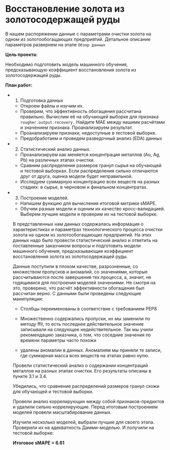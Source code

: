 # Восстановление золота из золотосодержащей руды

В нашем распоряжении данные с параметрами очистки золота на одном из золотообогащающих предприятий. Детальное описание параметров развернем на этапе `Обзор данных`

**Цель проекта:**

Необходимо подготовить модель машинного обучения, предсказывающую коэффициент восстановления золота из золотосодержащей руды.

**План работ:**

- 1. Подготовка данных
    - Откроем файлы и изучим их.
    - Проверим, что эффективность обогащения рассчитана правильно. Вычислим её на обучающей выборке для признака `rougher.output.recovery.` Найдите MAE между нашими расчётами и значением признака. Проанализируем результат.
    - Проанализируем признаки, недоступные в тестовой выборке.
    - Предобработаем и проведем разведочный анализ (EDA) данных

- 2. Статистический анализ данных.
    - Проанализируем как меняется концентрация металлов (Au, Ag, Pb) на различных этапах очистки.
    - Сравним распределения размеров гранул сырья на обучающей и тестовой выборках. Если распределения сильно отличаются друг от друга, оценка модели будет неправильной.
    - Исследуем суммарную концентрацию всех веществ на разных стадиях: в сырье, в черновом и финальном концентратах.

- 3. Построение моделей.
    - Напишем функцию для вычисления итоговой метрики sMAPE.
    - Обучим разные модели и оценим их качество кросс-валидацией. Выберем лучшие модели и проверим их на тестовой выборке.


    В представленных нам данных содержалась информация о характеристиках и параметрах технологического процесса очистки золота на одном из золотообогащающих предприятий. На этих данных надо было провести статистический анализ и ответить на поставленные заказчиком вопросы и подготовить модели машинного обучения, предсказывающие коэффициент восстановления золота из золотосодержащей руды.

  Данные поступили в плохом качестве, разрозненные, со множеством пропусков и аномалий, со значениями, которые рассчитываются после завершения тех.процесса, а, значит, не годящимися для построения моделей значениями. Не смотря на это, проверено, что расчёт эффективности обогащения был рассчитан верно. С данными были проведены следующие манипуляции:

   - Столбцы переименованы в соответствие с требованием PEP8

   - Множественно содержались пропуски, их мы заменили по методу ffil, то есть последнее действительное значение записывали на следующее недействительное. Так мы учили рекомендацию заказчика, о том, что соседние значения по времени параметры часто похожи

   -  удалены аномалии в данных. Аномалиям мы приняли те записи, где суммарная масса всех веществ на  этапах равно нулю.

   Провели статистический анализ о содержании концентраций металлов на разных этапах очистки. Его результаты описаны в пункте 3.1 и 3.4.

  Убедились, что сравнение распределений размеров гранул схожи для обучающей и тестовой выборки.

  Провели анализ коррелирующих между собой признаков-предиктов и удалили сильно коррелирующие. Перед итоговым построением моделей провели масштабирование данных.

  Изучили несколько моделей, выбрали лучшие для своего этапа. Проверили их на адекватность Дамми-моделью. И получили на тестовой выборке:

  **Итоговое sMAPE = 6.61**
